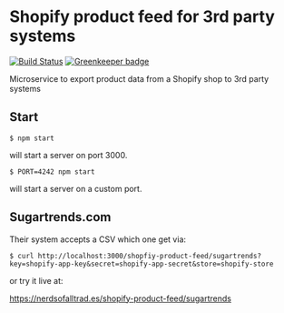 # Shopify product feed for 3rd party systems

[![Build Status](https://api.travis-ci.org/nerdsofalltrades/shopify-product-feed.svg?branch=master)](https://travis-ci.org/nerdsofalltrades/shopify-product-feed)
[![Greenkeeper badge](https://badges.greenkeeper.io/nerdsofalltrades/shopify-product-feed.svg)](https://greenkeeper.io/)

Microservice to export product data from a Shopify shop to 3rd party systems

## Start

```
$ npm start
```

will start a server on port 3000.

```
$ PORT=4242 npm start
```

will start a server on a custom port.

## Sugartrends.com

Their system accepts a CSV which one get via:

```
$ curl http://localhost:3000/shopfiy-product-feed/sugartrends?key=shopify-app-key&secret=shopify-app-secret&store=shopify-store
```

or try it live at:

https://nerdsofalltrad.es/shopify-product-feed/sugartrends
